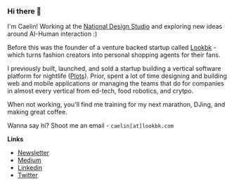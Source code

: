 ### Hi there 👋

I'm Caelin! Working at the [National Design Studio](https://ndstudio.gov/) and exploring new ideas around AI-Human interaction :)

Before this was the founder of a venture backed startup called [Lookbk](https://www.lookbk.com) - which turns fashion creators into personal shopping agents for their fans. 

I previously built, launched, and sold a startup building a vertical software platform for nightlife ([Plots](https://plots.events/)). Prior, spent a lot of time designing and building web and mobile applications or managing the teams that do for companies in almost every vertical from ed-tech, food robotics, and crytpo. 

When not working, you'll find me training for my next marathon, DJing, and making great coffee. 

Wanna say hi? Shoot me an email - `caelin[at]lookbk.com`

**Links**
- [Newsletter](https://caelinsutch.substack.com/)
- [Medium](https://medium.com/@caelinsutch)
- [Linkedin](https://linkedin.com/in/caelinsutch/)
- [Twitter](https://twitter.com/caelin_sutch)

